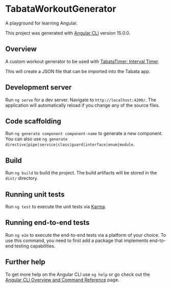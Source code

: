 # TabataWorkoutGenerator

A playground for learning Angular.

This project was generated with [Angular CLI](https://github.com/angular/angular-cli) version 15.0.0.

## Overview

A custom workout generator to be used with [TabataTimer: Interval Timer](https://play.google.com/store/apps/details?id=com.evgeniysharafan.tabatatimer).

This will create a JSON file that can be imported into the Tabata app.

## Development server

Run `ng serve` for a dev server. Navigate to `http://localhost:4200/`. The application will automatically reload if you change any of the source files.

## Code scaffolding

Run `ng generate component component-name` to generate a new component. You can also use `ng generate directive|pipe|service|class|guard|interface|enum|module`.

## Build

Run `ng build` to build the project. The build artifacts will be stored in the `dist/` directory.

## Running unit tests

Run `ng test` to execute the unit tests via [Karma](https://karma-runner.github.io).

## Running end-to-end tests

Run `ng e2e` to execute the end-to-end tests via a platform of your choice. To use this command, you need to first add a package that implements end-to-end testing capabilities.

## Further help

To get more help on the Angular CLI use `ng help` or go check out the [Angular CLI Overview and Command Reference](https://angular.io/cli) page.
